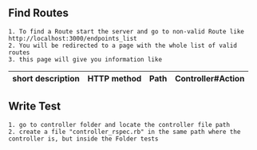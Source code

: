  ## Find Routes
```
1. To find a Route start the server and go to non-valid Route like http://localhost:3000/endpoints_list
2. You will be redirected to a page with the whole list of valid routes
3. this page will give you information like
```
| short description | HTTP method | Path  | Controller#Action |
| - | - | - | - |

 ## Write Test
```
1. go to controller folder and locate the controller file path
2. create a file "controller_rspec.rb" in the same path where the controller is, but inside the Folder tests
```

                                                           
